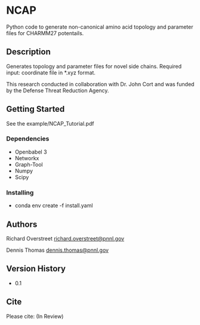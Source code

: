 # NCAP

Python code to generate non-canonical amino acid topology and parameter files for CHARMM27 potentails.

## Description

Generates topology and parameter files for novel side chains.
Required input: coordinate file in *.xyz format.

This research conducted in collaboration with Dr. John Cort and was funded by the Defense Threat Reduction Agency.

## Getting Started
See the example/NCAP_Tutorial.pdf

### Dependencies

* Openbabel 3
* Networkx
* Graph-Tool
* Numpy
* Scipy

### Installing

* conda env create -f install.yaml

## Authors

Richard Overstreet
richard.overstreet@pnnl.gov

Dennis Thomas
dennis.thomas@pnnl.gov

## Version History

* 0.1

## Cite

Please cite: (In Review)
